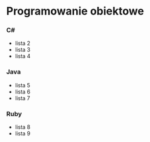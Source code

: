 # Programowanie obiektowe

### **C\#**
* lista 2
* lista 3
* lista 4

### **Java**
* lista 5
* lista 6
* lista 7

### **Ruby**
* lista 8
* lista 9
